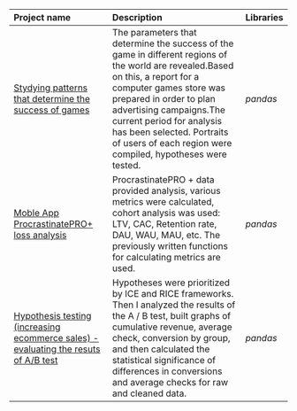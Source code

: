 
| Project name | Description | Libraries | 
| :---------------------- | :---------------------- | :---------------------- |
| [Stydying patterns that determine the success of games](sales_analysis) | The parameters that determine the success of the game in different regions of the world are revealed.Based on this, a report for a computer games store was prepared in order to plan advertising campaigns.The current period for analysis has been selected. Portraits of users of each region were compiled, hypotheses were tested. |*pandas* |
| [Moble App ProcrastinatePRO+ loss analysis](business_metrics_analysis) | ProcrastinatePRO + data provided analysis, various metrics were calculated, cohort analysis was used: LTV, CAC, Retention rate, DAU, WAU, MAU, etc. The previously written functions for calculating metrics are used.| *pandas* |
| [Hypothesis testing (increasing ecommerce sales) - evaluating the resuts of A/B test](AB_tests) |Hypotheses were prioritized by ICE and RICE frameworks. Then I analyzed the results of the A / B test, built graphs of cumulative revenue, average check, conversion by group, and then calculated the statistical significance of differences in conversions and average checks for raw and cleaned data.| *pandas* |
